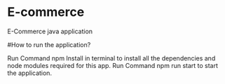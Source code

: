 # E-commerce
E-Commerce java application

#How to run the application?


Run Command npm Install in terminal to install all the dependencies and node modules required for this app.
Run Command npm run start to start the application.
